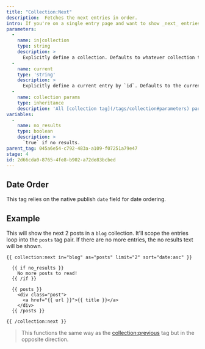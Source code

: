 ```yaml
---
title: "Collection:Next"
description:  Fetches the next entries in order.
intro: If you're on a single entry page and want to show _next_ entries in order (publish date, alphabetical, or manual), this is the tag you're looking for.
parameters:
  -
    name: in|collection
    type: string
    description: >
      Explicitly define a collection. Defaults to whatever collection the current entry is in.
  -
    name: current
    type: 'string'
    description: >
      Explicitly define a current entry by `id`. Defaults to the current entry in context.
  -
    name: collection params
    type: inheritance
    description: 'All [collection tag](/tags/collection#parameters) parameters are available.'
variables:
  -
    name: no_results
    type: boolean
    description: >
      `true` if no results.
parent_tag: 045a6e54-c792-483a-a109-f07251a79e47
stage: 4
id: 2d66cda0-8765-4fe8-b902-a72de83bcbed
---
```

## Date Order
This tag relies on the native publish `date` field for date ordering.

## Example

This will show the next 2 posts in a `blog` collection. It'll scope the entries loop into the `posts` tag pair. If there are no more entries, the no results text will be shown.

```
{{ collection:next in="blog" as="posts" limit="2" sort="date:asc" }}

  {{ if no_results }}
    No more posts to read!
  {{ /if }}

  {{ posts }}
    <div class="post">
      <a href="{{ url }}">{{ title }}</a>
    </div>
  {{ /posts }}

{{ /collection:next }}
```

> This functions the same way as the [collection:previous](/tags/collection-previous) tag but in the opposite direction.
